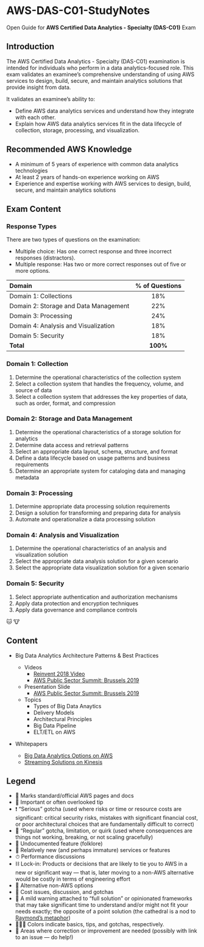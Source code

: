 # AWS-DAS-C01-StudyNotes
Open Guide for **AWS Certified Data Analytics - Specialty (DAS-C01)** Exam

## Introduction
The AWS Certified Data Analytics - Specialty (DAS-C01) examination is intended for individuals who perform in a
data analytics-focused role. This exam validates an examinee’s comprehensive understanding of using AWS
services to design, build, secure, and maintain analytics solutions that provide insight from data.

It validates an examinee’s ability to:
* Define AWS data analytics services and understand how they integrate with each other.
* Explain how AWS data analytics services fit in the data lifecycle of collection, storage, processing, and
visualization.

## Recommended AWS Knowledge

* A minimum of 5 years of experience with common data analytics technologies
* At least 2 years of hands-on experience working on AWS
* Experience and expertise working with AWS services to design, build, secure, and maintain analytics
solutions

## Exam Content
### Response Types
There are two types of questions on the examination:
* Multiple choice: Has one correct response and three incorrect responses (distractors).
* Multiple response: Has two or more correct responses out of five or more options. 

|  Domain | % of Questions  | 
| :------------ | :------------: |
| Domain 1: Collections |  18% |
| Domain 2: Storage and Data Management |  22% |
| Domain 3: Processing | 24% |
| Domain 4: Analysis and Visualization | 18%  |
| Domain 5: Security | 18% |
| **Total** | **100%** |

### Domain 1: Collection
1. Determine the operational characteristics of the collection system
2. Select a collection system that handles the frequency, volume, and source of data
3. Select a collection system that addresses the key properties of data, such as order, format, and compression

### Domain 2: Storage and Data Management
1. Determine the operational characteristics of a storage solution for analytics
2. Determine data access and retrieval patterns
3. Select an appropriate data layout, schema, structure, and format
4. Define a data lifecycle based on usage patterns and business requirements
5. Determine an appropriate system for cataloging data and managing metadata

### Domain 3: Processing
1. Determine appropriate data processing solution requirements
2. Design a solution for transforming and preparing data for analysis
3. Automate and operationalize a data processing solution

### Domain 4: Analysis and Visualization
1. Determine the operational characteristics of an analysis and visualization solution
2. Select the appropriate data analysis solution for a given scenario
3. Select the appropriate data visualization solution for a given scenario

### Domain 5: Security
1. Select appropriate authentication and authorization mechanisms
2. Apply data protection and encryption techniques
3. Apply data governance and compliance controls

🐱
:cow:

## Content

* Big Data Analytics Architecture Patterns & Best Practices
  * Videos
     * [Reinvent 2018 Video](https://www.youtube.com/watch?v=ovPheIbY7U8)
     * [AWS Public Sector Summit: Brussels 2019](https://www.youtube.com/watch?v=MotN5f6_xl8)
  * Presentation Slide
    * [AWS Public Sector Summit: Brussels 2019](https://www.slideshare.net/AmazonWebServices/everything-you-need-to-know-about-big-data-from-architectural-principles-to-best-practices)
   * Topics
     * Types of Big Data Anaytics
     * Delivery Models
     * Architectural Principles
     * Big Data Pipeline
     * ELT/ETL on AWS
 
 * Whitepapers
   * [Big Data Analytics Options on AWS](https://d1.awsstatic.com/whitepapers/Big_Data_Analytics_Options_on_AWS.pdf)
   * [Streaming Solutions on Kinesis](https://d0.awsstatic.com/whitepapers/whitepaper-streaming-data-solutions-on-aws-with-amazon-kinesis.pdf)
 



Legend
------

-	📒 Marks standard/official AWS pages and docs
-	🔹 Important or often overlooked tip
-	❗ “Serious” gotcha (used where risks or time or resource costs are significant: critical security risks, mistakes with significant financial cost, or poor architectural choices that are fundamentally difficult to correct)
-	🔸 “Regular” gotcha, limitation, or quirk (used where consequences are things not working, breaking, or not scaling gracefully)
-	📜 Undocumented feature (folklore)
-	🐥 Relatively new (and perhaps immature) services or features
-	⏱ Performance discussions
-	⛓ Lock-in: Products or decisions that are likely to tie you to AWS in a new or significant way — that is, later moving to a non-AWS alternative would be costly in terms of engineering effort
-	🚪 Alternative non-AWS options
-	💸 Cost issues, discussion, and gotchas
-	🕍 A mild warning attached to “full solution” or opinionated frameworks that may take significant time to understand and/or might not fit your needs exactly; the opposite of a point solution (the cathedral is a nod to [Raymond’s metaphor](https://en.wikipedia.org/wiki/The_Cathedral_and_the_Bazaar)\)
-	📗📘📙 Colors indicate basics, tips, and gotchas, respectively.
-	🚧 Areas where correction or improvement are needed (possibly with link to an issue — do help!)
